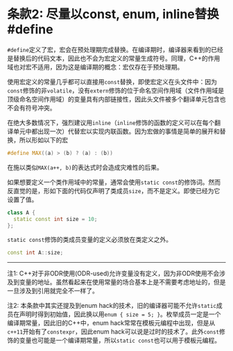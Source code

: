 # 条款2: 尽量以const, enum, inline替换#define

`#define`定义了宏，宏会在预处理期完成替换。在编译期时，编译器来看到的已经是替换后的代码文本，因此也不会为宏定义的常量生成符号。同理，C++的作用域也对宏不适用，因为这是编译期的概念：宏仅存在于预处理期。

使用宏定义的常量几乎都可以直接用`const`替换，即使宏定义在头文件中：因为`const`修饰的非`volatile`，没有`extern`修饰的位于命名空间作用域（文件作用域是顶级命名空间作用域）的变量具有内部链接性，因此头文件被多个翻译单元包含也不会有符号冲突。

在绝大多数情况下，强烈建议用`inline`（`inline`修饰的函数的定义可以在每个翻译单元中都出现一次）代替宏以实现内联函数。因为宏做的事情是简单的展开和替换，所以形如以下的宏

```c++
#define MAX((a) > (b) ? (a) : (b))
```

在施以类似`MAX(a++, b)`的表达式时会造成灾难性的后果。

如果想要定义一个类作用域中的常量，通常会使用`static const`的修饰词。然而反直觉的是，形如下面的代码仅声明了类成员`size`，而不是定义。即使已经为它设置了值。

```c++
class A {
  static const int size = 10;
};
```

`static const`修饰的类成员变量的定义必须放在类定义之外。

```c++
const int A::size;
```

---
注1: C++对于非ODR使用(ODR-used)允许变量没有定义，因为非ODR使用不会涉及到变量的地址。虽然看起来在使用常量的场合基本上是不需要考虑地址的，但是一旦涉及到引用就完全不一样了。

注2: 本条款中其实还提及到enum hack的技术，旧的编译器可能不允许`static`成员在声明时得到初始值，因此换以用`enum { size = 5; }`。枚举成员一定是一个编译期常量，因此旧的C++中，enum hack常常在模板元编程中出现，但是从`c++11`开始有了`constexpr`，因此enum hack可以说是过时的技术了。此外`const`修饰的变量也可能是一个编译期常量，所以`static const`也可以用于模板元编程。